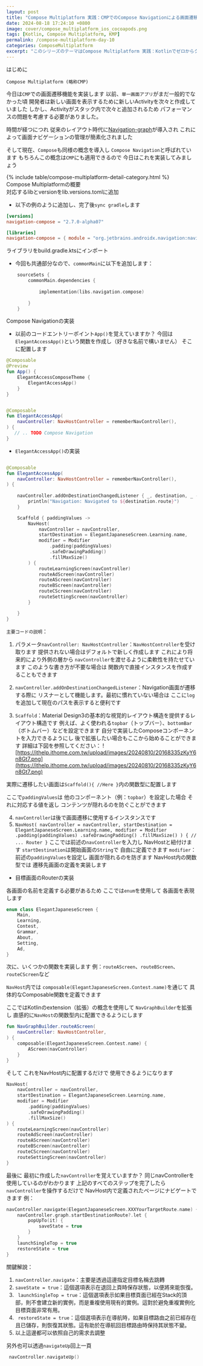 ```yaml
---
layout: post
title: "Compose Multiplatform 実践：CMPでのCompose Navigationによる画面遷移の実装"
date: 2024-08-18 17:24:10 +0800
image: cover/compose_multiplatform_ios_cocoapods.png
tags: [Kotlin, Compose Multiplatform, KMP]
permalink: /compose-multiplatform-day-10
categories: ComposeMultiplatform
excerpt: "このシリーズのテーマはCompose Multiplatform 実践：Kotlinでゼロからクロスプラットフォームアプリを開発することです。今回はAndroidとiOSのクロスプラットフォームアプリ開発に焦点を当て、最終日には研究結果と感想を共有します。"
---
```


<div class="c-border-main-title-2">はじめに</div>

`Compose Multiplatform (略称CMP)`

今日は`CMP`での画面遷移機能を実装します
以前、`単一画面アプリ`がまだ一般的でなかった頃
開発者は新しい画面を表示するために新しいActivityを次々と作成していました
しかし、Activityがスタック内で次々と追加されるため
パフォーマンスの問題を考慮する必要がありました。

時間が経つにつれ
従来のレイアウト時代に[Navigation-graph](https://elegantaccess.org/navigation_with_kotlin)が導入され
これによって画面ナビゲーションの管理が簡素化されました

そして現在、`Compose`も同様の概念を導入し
`Compose Navigation`と呼ばれています
もちろんこの概念は`CMP`にも適用できるので
今日はこれを実装してみましょう


<div id="category">
    {% include table/compose-multiplatform-detail-category.html %}
</div>

<div class="c-border-main-title-2">Compose Multiplatformの概要</div>

<div class="c-border-content-title-1">対応するlibとversionをlib.versions.tomlに追加</div>

* 以下の例のように追加し、完了後`sync gradle`します
```toml
[versions]
navigation-compose = "2.7.0-alpha07"

[libraries]
navigation-compose = { module = "org.jetbrains.androidx.navigation:navigation-compose", version.ref = "navigation-compose" }

```


<div class="c-border-content-title-1">ライブラリをbuild.gradle.ktsにインポート</div>

* 今回も共通部分なので、`commonMain`に以下を追加します：

```kotlin
    sourceSets {
        commonMain.dependencies {
      
            implementation(libs.navigation.compose)
            
        }
    }
```
<div class="c-border-content-title-1">Compose Navigationの実装</div>

* 以前のコードエントリーポイント`App()`を覚えていますか？
  今回は`ElegantAccessApp()`という関数を作成し（好きな名前で構いません）
  そこに配置します

```kotlin
@Composable
@Preview
fun App() {
    ElegantAccessComposeTheme {
        ElegantAccessApp()
    }
}


@Composable
fun ElegantAccessApp(
    navController: NavHostController = rememberNavController(),
) {
   // .. TODO Compose Navigation 
}
```

* `ElegantAccessApp()`の実装

```kotlin

@Composable
fun ElegantAccessApp(
    navController: NavHostController = rememberNavController(),
) {
  
    navController.addOnDestinationChangedListener { _, destination, _ ->
        println("Navigation: Navigated to ${destination.route}")
    }

    Scaffold { paddingValues ->
        NavHost(
            navController = navController,
            startDestination = ElegantJapaneseScreen.Learning.name,
            modifier = Modifier
                .padding(paddingValues)
                .safeDrawingPadding()
                .fillMaxSize()
        ) {
            routeLearningScreen(navController)
            routeAdScreen(navController)
            routeAScreen(navController)
            routeBScreen(navController)
            routeCScreen(navController)
            routeSettingScreen(navController)
        }

    }
}
```

`主要コードの説明`：
1. パラメータ`navController: NavHostController`：`NavHostController`を受け取ります
   提供されない場合はデフォルトで新しく作成します
   これにより将来的により外側の層から
   `navController`を渡せるように柔軟性を持たせています
   このような書き方が不要な場合は
   関数内で直接インスタンスを作成することもできます

2. `navController.addOnDestinationChangedListener`：Navigation画面が遷移する際に
   リスナーとして機能します。最初に慣れていない場合は
   ここに`log`を追加して現在のパスを表示すると便利です

3. `Scaffold`：Material Design3の基本的な視覚的レイアウト構造を提供するレイアウト構造です
   例えば、よく使われる`topbar`（トップバー）、`bottomBar`（ボトムバー）などを設定できます
   自分で実装したComposeコンポーネントを入力できるようにし
   後で拡張したい場合もここから始めることができます
   詳細は下図を参照してください：
   ![https://ithelp.ithome.com.tw/upload/images/20240810/20168335zKyY6n8Gt7.png](https://ithelp.ithome.com.tw/upload/images/20240810/20168335zKyY6n8Gt7.png)

実際に遷移したい画面は`Scaffold(){ //Here }`内の関数型に配置します

ここで`paddingValues`は
他のコンポーネント（例：`topbar`）を設定した場合
それに対応する値を返し
コンテンツが隠れるのを防ぐことができます

4. `navController`は後で画面遷移に使用するインスタンスです
5. `NavHost(
   navController = navController,
   startDestination = ElegantJapaneseScreen.Learning.name,
   modifier = Modifier
   .padding(paddingValues)
   .safeDrawingPadding()
   .fillMaxSize()
   ) {
   // ... Router
   }`
   ここでは前述の`navController`を入力し
   NavHostと紐付けます
   `startDestination`は開始画面の`String`で
   自由に定義できます
   `modifier`：前述の`paddingValues`を設定し
   画面が隠れるのを防ぎます
   NavHost内の関数型では
   遷移先画面の定義を実装します


* 目標画面のRouterの実装

各画面の名前を定義する必要があるため
ここでは`enum`を使用して
各画面を表現します

```kotlin
enum class ElegantJapaneseScreen {
    Main,
    Learning,
    Contest,
    Grammar,
    About,
    Setting,
    Ad,
}
```

次に、いくつかの関数を実装します
例：`routeAScreen`、`routeBScreen`、`routeCScreen`など

`NavHost`内では
`composable(ElegantJapaneseScreen.Contest.name)`を通じて
具体的なComposable関数を定義できます

ここではKotlinのextension（拡張）の概念を使用して
`NavGraphBuilder`を拡張し
直感的に`NavHost`の関数型内に配置できるようにします


```kotlin
fun NavGraphBuilder.routeAScreen(
    navController: NavHostController,
) {
    composable(ElegantJapaneseScreen.Contest.name) {
        AScreen(navController)
    }
}
```

そして
これをNavHost内に配置するだけで
使用できるようになります

```kotlin
NavHost(
    navController = navController,
    startDestination = ElegantJapaneseScreen.Learning.name,
    modifier = Modifier
        .padding(paddingValues)
        .safeDrawingPadding()
        .fillMaxSize()
) {
    routeLearningScreen(navController)
    routeAdScreen(navController)
    routeAScreen(navController)
    routeBScreen(navController)
    routeCScreen(navController)
    routeSettingScreen(navController)
}
```

最後に
最初に作成した`navController`を覚えていますか？
同じnavControllerを使用しているのがわかります
上記のすべてのステップを完了したら
`navController`を操作するだけで
NavHost内で定義されたページにナビゲートできます
例：

```kotlin
navController.navigate(ElegantJapaneseScreen.XXXYourTargetRoute.name) {
    navController.graph.startDestinationRoute?.let {
        popUpTo(it) {
            saveState = true
        }
    }
    launchSingleTop = true
    restoreState = true
}
```

關鍵解說：
1. `navController.navigate`：主要是透過這邊指定目標名稱去跳轉
2. `saveState = true`：這個選項表示在退回上頁時保存狀態，以便將來能恢復。
3. ` launchSingleTop = true`：這個選項表示如果目標頁面已經在Stack的頂部，則不會建立新的實例，而是重複使用現有的實例。這對於避免重複實例化目標頁面非常有用。
4. ` restoreState = true`：這個選項表示在導航時，如果目標路由之前已經存在且已儲存，則恢復其狀態。這有助於在導航回目標路由時保持其狀態不變。
5. 以上這邊都可以依照自己的需求去調整

另外也可以透過`navigateUp`回上一頁

```kotlin
 navController.navigateUp()
```